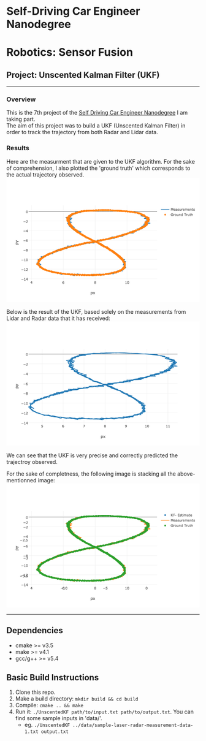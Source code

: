 # Self-Driving Car Engineer Nanodegree
# Robotics: Sensor Fusion
## Project: Unscented Kalman Filter (UKF)

---

### Overview
This is the 7th project of the [Self Driving Car Engineer Nanodegree](https://www.udacity.com/course/self-driving-car-engineer-nanodegree--nd013) I am taking part. <br>
The aim of this project was to build a UKF (Unscented Kalman Filter) in order to track the trajectory from both Radar and Lidar data.

### Results
Here are the measurment that are given to the UKF algorithm. For the sake of comprehension, I also plotted the 'ground truth' which corresponds to the actual trajectory observed. 
![measurements](output_images/meas_gt.png)


Below is the result of the UKF, based solely on the measurements from Lidar and Radar data that it has received: 
![ukf](output_images/UKF_result.png)


We can see that the UKF is very precise and correctly predicted the trajectroy observed. 

For the sake of completness, the following image is stacking all the above-mentionned image:  
![all](output_images/all_in_one.png)

---

## Dependencies

* cmake >= v3.5
* make >= v4.1
* gcc/g++ >= v5.4

## Basic Build Instructions

1. Clone this repo.
2. Make a build directory: `mkdir build && cd build`
3. Compile: `cmake .. && make`
4. Run it: `./UnscentedKF path/to/input.txt path/to/output.txt`. You can find
   some sample inputs in 'data/'.
    - eg. `./UnscentedKF ../data/sample-laser-radar-measurement-data-1.txt output.txt`